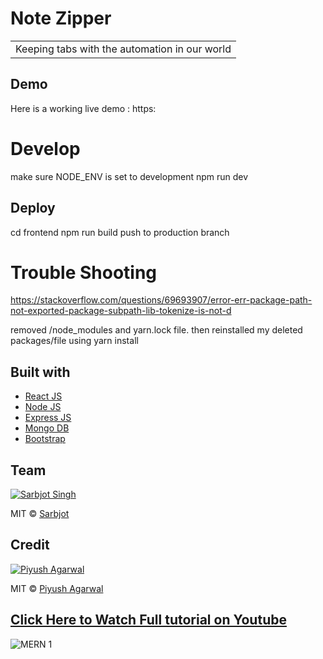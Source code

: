 # Note Zipper
<table>
<tr>
<td>
  Keeping tabs with the automation in our world
</td>
</tr>
</table>



## Demo
Here is a working live demo :  https:

# Develop
make sure NODE_ENV is set to development
npm run dev

## Deploy
cd frontend
npm run build
push to production branch

# Trouble Shooting
https://stackoverflow.com/questions/69693907/error-err-package-path-not-exported-package-subpath-lib-tokenize-is-not-d


removed /node_modules and yarn.lock file.
then reinstalled my deleted packages/file using yarn install


## Built with 

- [React JS](https://reactjs.org/)
- [Node JS](https://nodejs.org/) 
- [Express JS](https://expressjs.com/)
- [Mongo DB](https://www.mongodb.com/)
- [Bootstrap](http://getbootstrap.com/)

## Team

[![Sarbjot Singh](https://avatars1.githubusercontent.com/u/51760520?v=3&s=144)](https://github.com/sarbjot-14)

MIT © [Sarbjot](https://github.com/sarbjot-14)

## Credit
[![Piyush Agarwal](https://avatars1.githubusercontent.com/u/51760520?v=3&s=144)](https://github.com/piyush-eon)

MIT © [Piyush Agarwal ](https://github.com/piyush-eon)

## [Click Here to Watch Full tutorial on Youtube](https://www.youtube.com/watch?v=IQXjO0t4XRM&list=PLKhlp2qtUcSYC7EffnHzD-Ws2xG-j3aYo)
![MERN 1](https://user-images.githubusercontent.com/51760520/124705210-ea67ab00-df12-11eb-88cd-e9060c2942b9.png)
